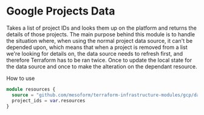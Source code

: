 # Google Projects Data

Takes a list of project IDs and looks them up on the platform and returns the details of those projects. The main 
purpose behind this module is to handle the situation where, when using the normal project data source, it can't be
depended upon, which means that when a project is removed from a list we're looking for details on, the data source 
needs to refresh first, and therefore Terraform has to be ran twice. Once to update the local state for the data source
and once to make the alteration on the dependant resource.

How to use

```terraform
module resources {
  source = "github.com/mesoform/terraform-infrastructure-modules/gcp/data/resource-manager/projects"
  project_ids = var.resources
}

```